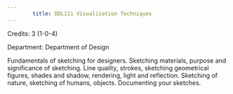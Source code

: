 ```yaml
---
        title: DDL111 Visualization Techniques
---
```

Credits: 3 (1-0-4)

Department: Department of Design

Fundamentals of sketching for designers. Sketching materials, purpose and significance of sketching. Line quality, strokes, sketching geometrical figures, shades and shadow, rendering, light and reflection. Sketching of nature, sketching of humans, objects. Documenting your sketches.
